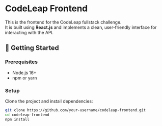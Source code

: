 # CodeLeap Frontend

This is the frontend for the CodeLeap fullstack challenge.  
It is built using **React.js** and implements a clean, user-friendly interface for interacting with the API.

## 🚀 Getting Started

### Prerequisites

- Node.js 16+
- npm or yarn

### Setup

Clone the project and install dependencies:

```bash
git clone https://github.com/your-username/codeleap-frontend.git
cd codeleap-frontend
npm install
